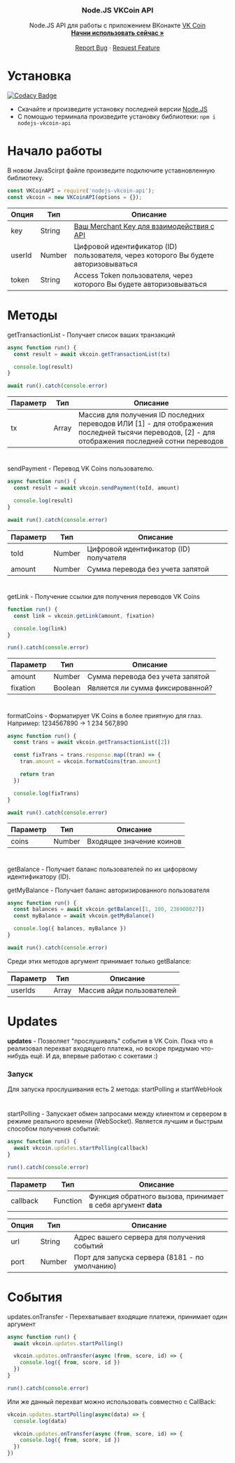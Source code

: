 <br />
<p align="center">
  <h3 align="center">Node.JS VKCoin API</h3>
  <p align="center">
    Node.JS API для работы с приложением ВКонакте <a href="https://vk.com/coin">VK Coin</a>
    <br />
    <a href="https://github.com/cursedseal/Node.JS-VK-Coin-API"><strong>Начни использовать сейчас »</strong></a>
    <br />
    <br />
    <a href="https://github.com/cursedseal/Node.JS-VK-Coin-API/issues">Report Bug</a>
    ·
    <a href="https://github.com/cursedseal/Node.JS-VK-Coin-API/issues">Request Feature</a>
  </p>
</p>

# Установка

[![Codacy Badge](https://api.codacy.com/project/badge/Grade/5de8b0849d9a4437b85ed29c82a92a81)](https://app.codacy.com/app/aeonixlegit/Node.JS-VK-Coin-API?utm_source=github.com&utm_medium=referral&utm_content=aeonixlegit/Node.JS-VK-Coin-API&utm_campaign=Badge_Grade_Dashboard)

* Скачайте и произведите установку последней версии [Node.JS](https://nodejs.org/)
* С помощью терминала произведите установку библиотеки: `npm i nodejs-vkcoin-api`

# Начало работы
В новом JavaScirpt файле произведите подключите уставновленную библиотеку.
```js
const VKCoinAPI = require('nodejs-vkcoin-api');
const vkcoin = new VKCoinAPI(options = {});
```
|Опция|Тип|Описание|
|-|-|-|
|key|String|[Ваш Merchant Key для взаимодействия с API](https://vk.com/@hs-marchant-api)|
|userId|Number|Цифровой идентификатор (ID) пользователя, через которого Вы будете авторизовываться|
|token|String|Access Token пользователя, через которого Вы будете авторизовываться|

# Методы
getTransactionList - Получает список ваших транзакций

```js
async function run() {
  const result = await vkcoin.getTransactionList(tx)

  console.log(result)
}

await run().catch(console.error)
```

|Параметр|Тип|Описание|
|-|-|-|
|tx|Array<Number>|Массив для получения ID последних переводов ИЛИ [1] - для отображения последней тысячи переводов, [2] - для отображения последней сотни переводов|
#
sendPayment - Перевод VK Coins пользователю.

```js
async function run() {
  const result = await vkcoin.sendPayment(toId, amount)

  console.log(result)
}

await run().catch(console.error)
```

|Параметр|Тип|Описание|
|-|-|-|
|toId|Number|Цифровой идентификатор (ID) получателя|
|amount|Number|Сумма перевода без учета запятой|
#
getLink - Получение ссылки для получения переводов VK Coins

```js
function run() {
  const link = vkcoin.getLink(amount, fixation)

  console.log(link)
}

run().catch(console.error)
```

|Параметр|Тип|Описание|
|-|-|-|
|amount|Number|Сумма перевода без учета запятой|
|fixation|Boolean|Является ли сумма фиксированной?|
#
formatCoins - Форматирует VK Coins в более приятную для глаз. Например: 1234567890 -> 1 234 567,890
```js
async function run() {
  const trans = await vkcoin.getTransactionList([2])

  const fixTrans = trans.response.map((tran) => {
    tran.amount = vkcoin.formatCoins(tran.amount)

    return tran
  })

  console.log(fixTrans)
}

await run().catch(console.error)
```
|Параметр|Тип|Описание|
|-|-|-|
|coins|Number|Входящее значение коинов|
#
getBalance - Получает баланс пользователей по их цифорвому идентификатору (ID).

getMyBalance - Получает баланс авторизированного пользователя

```js
async function run() {
  const balances = await vkcoin.getBalance([1, 100, 236908027])
  const myBalance = await vkcoin.getMyBalance()

  console.log({ balances, myBalance })
}

await run().catch(console.error)
```

Среди этих методов аргумент принимает только getBalance:

|Параметр|Тип|Описание|
|-|-|-|
|userIds|Array<Number>|Массив айди пользователей|
# Updates
**updates** - Позволяет "прослушивать" события в VK Coin. Пока что я реализовал перехват входящего платежа, но вскоре придумаю что-нибудь ещё. И да, впервые работаю с сокетами :)
### Запуск
Для запуска прослушивания есть 2 метода: startPolling и startWebHook
#
startPolling - Запускает обмен запросами между клиентом и сервером в режиме реального времени (WebSocket). Является лучшим и быстрым способом получения событий:

```js
async function run() {
  await vkcoin.updates.startPolling(callback)
}

run().catch(console.error)
```

|Параметр|Тип|Описание|
|-|-|-|
|callback|Function|Функция обратного вызова, принимает в себя аргумент **data**|

|Опция|Тип|Описание|
|-|-|-|
|url|String|Адрес вашего сервера для получения событий|
|port|Number|Порт для запуска сервера (8181 - по умолчанию)|
# События
updates.onTransfer - Перехватывает входящие платежи, принимает один аргумент

```js
async function run() {
  await vkcoin.updates.startPolling()

  vkcoin.updates.onTransfer(async (from, score, id) => {
    console.log({ from, score, id })
  })
}

run().catch(console.error)
```

Или же данный перехват можно использовать совместно с CallBack:

```js
vkcoin.updates.startPolling(async(data) => {
  console.log(data)

  vkcoin.updates.onTransfer(async (from, score, id) => {
    console.log({ from, score, id })
  })
})
```
